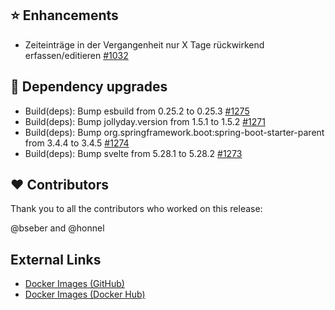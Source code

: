 ## ⭐ Enhancements

- Zeiteinträge in der Vergangenheit nur X Tage rückwirkend erfassen/editieren [#1032](https://github.com/urlaubsverwaltung/zeiterfassung/issues/1032)

## 🔨 Dependency upgrades

- Build(deps): Bump esbuild from 0.25.2 to 0.25.3 [#1275](https://github.com/urlaubsverwaltung/zeiterfassung/pull/1275)
- Build(deps): Bump jollyday.version from 1.5.1 to 1.5.2 [#1271](https://github.com/urlaubsverwaltung/zeiterfassung/pull/1271)
- Build(deps): Bump org.springframework.boot:spring-boot-starter-parent from 3.4.4 to 3.4.5 [#1274](https://github.com/urlaubsverwaltung/zeiterfassung/pull/1274)
- Build(deps): Bump svelte from 5.28.1 to 5.28.2 [#1273](https://github.com/urlaubsverwaltung/zeiterfassung/pull/1273)

## ❤️ Contributors

Thank you to all the contributors who worked on this release:

@bseber and @honnel
## External Links

- [Docker Images (GitHub)](https://github.com/urlaubsverwaltung/zeiterfassung/pkgs/container/zeiterfassung%2Fzeiterfassung)
- [Docker Images (Docker Hub)](https://hub.docker.com/r/urlaubsverwaltung/zeiterfassung)
